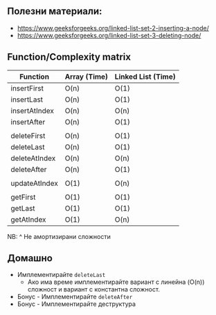 
## Полезни материали: 

* https://www.geeksforgeeks.org/linked-list-set-2-inserting-a-node/ 
* https://www.geeksforgeeks.org/linked-list-set-3-deleting-node/

## Function/Complexity matrix

|   Function    | Array (Time) | Linked List (Time) |
| ----------- | -----------     |----------- |
| insertFirst      | O(n)       |  O(1)       | 
| insertLast   | O(n)          | O(1)       | 
| insertAtIndex      | O(n)       | O(n)       | 
| insertAfter   | O(n)          | O(1)       | 
||||
| deleteFirst      | O(n)       | O(1)       | 
| deleteLast   | O(n)          | O(1)       | 
| deleteAtIndex      | O(n)       | O(n)       | 
| deleteAfter   | O(n)          | O(1)       | 
|||| 
| updateAtIndex   | O(1)         | O(n)       | 
||||
| getFirst   | O(1)             | O(1)       | 
| getLast   | O(1)              | O(1)       | 
| getAtIndex   | O(1)           | O(n)       | 

NB: ^ Не амортизирани сложности


## Домашно 

* Имплементирайте `deleteLast`  
   * Ако има време имплементирайте вариант с линейна (O(n)) сложност и вариант с константна сложност. 
* Бонус - Имплементирайте `deleteAfter` 
* Бонус - Имплементирайте деструктура 


